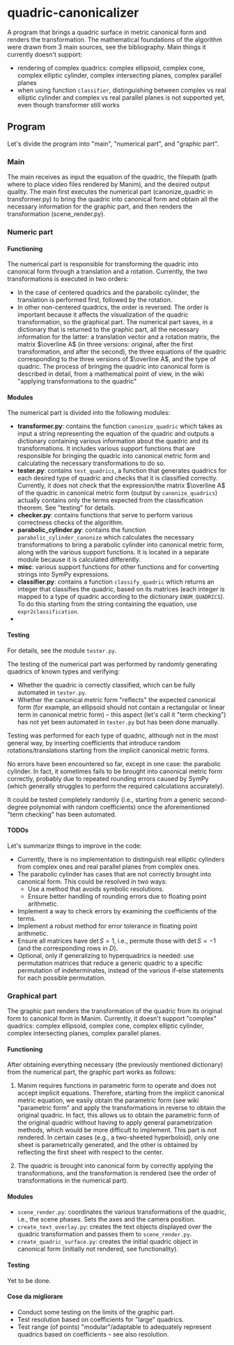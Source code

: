 # quadric-canonicalizer

A program that brings a quadric surface in metric canonical form and renders the transformation.
The mathematical foundations of the algorithm were drawn from 3 main sources, see the bibliography.
Main things it currently doesn't support:
- rendering of complex quadrics: complex ellipsoid, complex cone, complex elliptic cylinder, complex intersecting planes, complex parallel planes
- when using function `classifier`, distinguishing between complex vs real elliptic cylinder and complex vs real parallel planes is not supported yet, even though transformer still works

## Program

Let's divide the program into "main", "numerical part", and "graphic part".

### Main

The main receives as input the equation of the quadric, the filepath (path where to place video files rendered by Manim), and the desired output quality. The main first executes the numerical part (canonize_quadric in transformer.py) to bring the quadric into canonical form and obtain all the necessary information for the graphic part, and then renders the transformation (scene_render.py).

### Numeric part

#### Functioning

The numerical part is responsible for transforming the quadric into canonical form through a translation and a rotation. Currently, the two transformations is executed in two orders:
- In the case of centered quadrics and the parabolic cylinder, the translation is performed first, followed by the rotation.
- In other non-centered quadrics, the order is reversed.
The order is important because it affects the visualization of the quadric transformation, so the graphical part.
The numerical part saves, in a dictionary that is returned to the graphic part, all the necessary information for the latter: a translation vector and a rotation matrix, the matrix $\overline A$ (in three versions: original, after the first transformation, and after the second), the three equations of the quadric corresponding to the three versions of $\overline A$, and the type of quadric.
The process of bringing the quadric into canonical form is described in detail, from a mathematical point of view, in the wiki "applying transformations to the quadric"

#### Modules

The numerical part is divided into the following modules:
- **transformer.py**: contains the function `canonize_quadric` which takes as input a string representing the equation of the quadric and outputs a dictionary containing various information about the quadric and its transformations. It includes various support functions that are responsible for bringing the quadric into canonical metric form and calculating the necessary transformations to do so.
- **tester.py**: contains `test_quadrics`, a function that generates quadrics for each desired type of quadric and checks that it is classified correctly. Currently, it does not check that the expression/the matrix $\overline A$ of the quadric in canonical metric form (output by `canonize_quadrics`) actually contains only the terms expected from the classification theorem. See "testing" for details.
- **checker.py**: contains functions that serve to perform various correctness checks of the algorithm.
- **parabolic_cylinder.py**: contains the function `parabolic_cylinder_canonize` which calculates the necessary transformations to bring a parabolic cylinder into canonical metric form, along with the various support functions. It is located in a separate module because it is calculated differently.
- **misc**: various support functions for other functions and for converting strings into SymPy expressions.
- **classifier.py**: contains a function `classify_quadric` which returns an integer that classifies the quadric, based on its matrices (each integer is mapped to a type of quadric according to the dictionary `ENUM_QUADRICS`). To do this starting from the string containing the equation, use `expr2classification`.
- 
#### Testing

For details, see the module `tester.py`.

The testing of the numerical part was performed by randomly generating quadrics of known types and verifying:
- Whether the quadric is correctly classified, which can be fully automated in `tester.py`.
- Whether the canonical metric form "reflects" the expected canonical form (for example, an ellipsoid should not contain a rectangular or linear term in canonical metric form) – this aspect (let's call it "term checking") has not yet been automated in `tester.py` but has been done manually.

Testing was performed for each type of quadric, although not in the most general way, by inserting coefficients that introduce random rotations/translations starting from the implicit canonical metric forms.

No errors have been encountered so far, except in one case: the parabolic cylinder. In fact, it sometimes fails to be brought into canonical metric form correctly, probably due to repeated rounding errors caused by SymPy (which generally struggles to perform the required calculations accurately).

It could be tested completely randomly (i.e., starting from a generic second-degree polynomial with random coefficients) once the aforementioned "term checking" has been automated.

#### TODOs

Let's summarize things to improve in the code:

- Currently, there is no implementation to distinguish real elliptic cylinders from complex ones and real parallel planes from complex ones.
- The parabolic cylinder has cases that are not correctly brought into canonical form. This could be resolved in two ways:
    - Use a method that avoids symbolic resolutions.
    - Ensure better handling of rounding errors due to floating point arithmetic.
- Implement a way to check errors by examining the coefficients of the terms.
- Implement a robust method for error tolerance in floating point arithmetic.
- Ensure all matrices have $\det S=1$, i.e., permute those with $\det S=-1$ (and the corresponding rows in $D$).
- Optional, only if generalizing to hyperquadrics is needed: use permutation matrices that reduce a generic quadric to a specific permutation of indeterminates, instead of the various if-else statements for each possible permutation.

### Graphical part

The graphic part renders the transformation of the quadric from its original form to canonical form in Manim. Currently, it doesn't support "complex" quadrics: complex ellipsoid, complex cone, complex elliptic cylinder, complex intersecting planes, complex parallel planes.

#### Functioning

After obtaining everything necessary (the previously mentioned dictionary) from the numerical part, the graphic part works as follows:

1. Manim requires functions in parametric form to operate and does not accept implicit equations. Therefore, starting from the implicit canonical metric equation, we easily obtain the parametric form (see wiki "parametric form" and apply the transformations in reverse to obtain the original quadric. In fact, this allows us to obtain the parametric form of the original quadric without having to apply general parametrization methods, which would be more difficult to implement. This part is not rendered. In certain cases (e.g., a two-sheeted hyperboloid), only one sheet is parametrically generated, and the other is obtained by reflecting the first sheet with respect to the center.

2. The quadric is brought into canonical form by correctly applying the transformations, and the transformation is rendered (see the order of transformations in the numerical part).

#### Modules

- `scene_render.py`: coordinates the various transformations of the quadric, i.e., the scene phases. Sets the axes and the camera position.
- `create_text_overlay.py`: creates the text objects displayed over the quadric transformation and passes them to `scene_render.py`.
- `create_quadric_surface.py`: creates the initial quadric object in canonical form (initially not rendered, see functionality).

#### Testing

Yet to be done.

#### Cose da migliorare

- Conduct some testing on the limits of the graphic part.
- Test resolution based on coefficients for "large" quadrics.
- Test range (of points) "modular"/adaptable to adequately represent quadrics based on coefficients – see also resolution.
